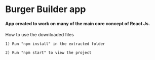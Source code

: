 # Burger Builder app

#### App created to work on many of the main core concept of React Js.

How to use the downloaded files

    1) Run "npm install" in the extracted folder

    2) Run "npm start" to view the project
